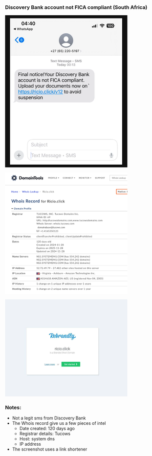 ### Discovery Bank account not FICA compliant (South Africa)

<img
src="https://github.com/thequietlife/phishing-analysis/blob/4ce801d33d2f5426f0c4cf476204ee851bc13b09/images/Discovery%20Bank.png"
alt="SMS allegedly from Discovery Bank" width="400"/>

<img
src="https://github.com/thequietlife/phishing-analysis/blob/159e5cc019a72c720276edfd4d5e819865a0eb4d/images/Whois%20Ricio_click.png"
alt="Whois record for Ricio[.]click" width="400"/>

<img
src="https://github.com/thequietlife/phishing-analysis/blob/159e5cc019a72c720276edfd4d5e819865a0eb4d/images/discovery%20bank%20URL%20screenshot.png"
alt="screenshot of Ricio[.]click" width="400"/>

### Notes:

* Not a legit sms from Discovery Bank
* The Whois record give us a few pieces of intel
  - Date created: 120 days ago
  - Registrar details: Tucows
  - Host: system dns
  - IP address
* The screenshot uses a link shortener 
